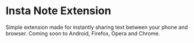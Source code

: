 # Insta Note Extension

Simple extension made for instantly sharing text between your phone and browser.
Coming soon to Android, Firefox, Opera and Chrome.
